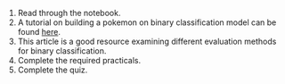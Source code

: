 1. Read through the notebook.
2. A tutorial on building a pokemon on binary classification model can be found [here](https://www.analyticsvidhya.com/blog/2021/08/a-beginners-guide-to-machine-learning-binary-classification-of-legendary-pokemon-using-multiple-ml-algorithms/).
3. This article is a good resource examining different evaluation methods for binary classification.
4. Complete the required practicals.
5. Complete the quiz.
